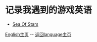 # 记录我遇到的游戏英语
* [Sea Of Stars](sea_of_stars/sea_of_stars.md)

[English主页](../README.md) -- [返回language主页](../../LANGUAGE.md)